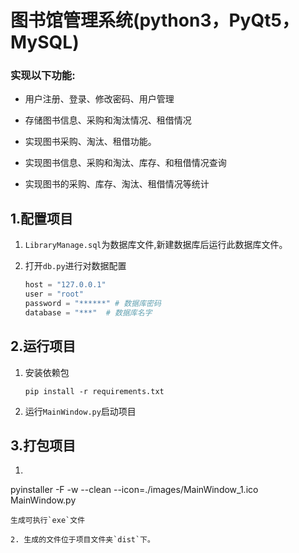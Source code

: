 # 图书馆管理系统(python3，PyQt5，MySQL)

 ### 实现以下功能:
- 用户注册、登录、修改密码、用户管理

- 存储图书信息、采购和淘汰情况、租借情况 

- 实现图书采购、淘汰、租借功能。 

- 实现图书信息、采购和淘汰、库存、和租借情况查询 

- 实现图书的采购、库存、淘汰、租借情况等统计

## 1.配置项目

1. `LibraryManage.sql`为数据库文件,新建数据库后运行此数据库文件。

2. 打开`db.py`进行对数据配置

   ```python
   host = "127.0.0.1"
   user = "root"
   password = "******" # 数据库密码
   database = "***"  # 数据库名字
   ```

   

## 2.运行项目

1. 安装依赖包

   ```CMD
   pip install -r requirements.txt
   ````

2. 运行`MainWindow.py`启动项目

## 3.打包项目

1. ```CMD
 pyinstaller -F -w --clean --icon=./images/MainWindow_1.ico MainWindow.py
 ```
 生成可执行`exe`文件

2. 生成的文件位于项目文件夹`dist`下。
